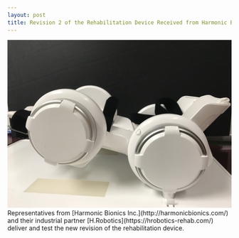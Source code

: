 ```yaml
---
layout: post
title: Revision 2 of the Rehabilitation Device Received from Harmonic Bionics Inc. and H.Robotics
---
```


<img src="/photos/device_new.jpg">
Representatives from [Harmonic Bionics Inc.](http://harmonicbionics.com/) and their industrial partner [H.Robotics](https://hrobotics-rehab.com/) deliver and test the new revision of the rehabilitation device.
